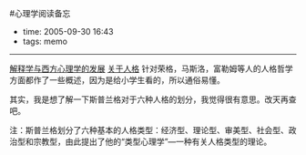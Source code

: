 #心理学阅读备忘

- time: 2005-09-30 16:43
- tags: memo

---
<a href="http://www.pep.com.cn/200406/ca441477.htm">解释学与西方心理学的发展</a>
<a href="http://mail.zzrtu.com/book/13/gljx/ts013072.pdf">关于人格</a> 针对荣格，马斯洛，富勒姆等人的人格哲学方面都作了一些概述，因为是给小学生看的，所以通俗易懂。

其实，我是想了解一下斯普兰格对于六种人格的划分，我觉得很有意思。改天再查吧。

注：斯普兰格划分了六种基本的人格类型：经济型、理论型、审美型、社会型、政治型和宗教型，由此提出了他的“类型心理学”—一种有关人格类型的理论。